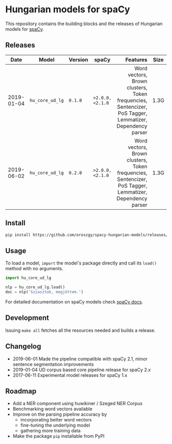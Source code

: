 # Hungarian models for spaCy

This repository contains the building blocks and the releases of Hungarian models for [spaCy](https://spacy.io). 
## Releases

| Date | Model | Version | spaCy | Features | Size | Memory | License | Info |
| --- | --- | --- | --- | ---: | --- | ---: | ---: | --- |
| 2019-01-04 | `hu_core_ud_lg` | `0.1.0` | `>2.0.0,` `<2.1.0` | Word vectors, Brown clusters, Token frequencies, Sentencizer, PoS Tagger, Lemmatizer, Dependency parser | 1.3G | 6G | <a rel="license" href="https://creativecommons.org/licenses/by-nc-sa/4.0/"><img alt="Creative Commons License" style="border-width:0" src="https://i.creativecommons.org/l/by-nc-sa/4.0/88x31.png" /></a> | [![][i]][i-hu_core_ud_lg-0.1.0] [![][dl]][hu_core_ud_lg-0.1.0]
| 2019-06-02 | `hu_core_ud_lg` | `0.2.0` | `>2.0.0,` `<2.1.0` | Word vectors, Brown clusters, Token frequencies, Sentencizer, PoS Tagger, Lemmatizer, Dependency parser | 1.3G | 6G | <a rel="license" href="https://creativecommons.org/licenses/by-nc-sa/4.0/"><img alt="Creative Commons License" style="border-width:0" src="https://i.creativecommons.org/l/by-nc-sa/4.0/88x31.png" /></a> | [![][i]][i-hu_core_ud_lg-0.2.0] [![][dl]][hu_core_ud_lg-0.2.0]

[hu_core_ud_lg-0.1.0]: https://github.com/oroszgy/spacy-hungarian-models/releases/download/hu_core_ud_lg-0.1.0/hu_core_ud_lg-0.1.0-py3-none-any.whl
[i-hu_core_ud_lg-0.1.0]: https://github.com/oroszgy/spacy-hungarian-models/releases/hu_core_ud_lg-0.1.0
[hu_core_ud_lg-0.2.0]: https://github.com/oroszgy/spacy-hungarian-models/releases/download/hu_core_ud_lg-0.2.0/hu_core_ud_lg-0.2.0-py3-none-any.whl
[i-hu_core_ud_lg-0.2.0]: https://github.com/oroszgy/spacy-hungarian-models/releases/hu_core_ud_lg-0.2.0


[dl]: http://i.imgur.com/gQvPgr0.png
[i]: http://i.imgur.com/OpLOcKn.png

## Install

```bash
pip install https://github.com/oroszgy/spacy-hungarian-models/releases/download/hu_core_ud_lg-0.2.0/hu_core_ud_lg-0.2.0-py3-none-any.whl  
```

## Usage

To load a model, `import` the model's package directly and
call its `load()` method with no arguments.

```python
import hu_core_ud_lg

nlp = hu_core_ud_lg.load()
doc = nlp('Sziasztok, megjöttem.')
```

For detailed documentation on spaCy models check [spaCy docs](https://spacy.io/usage/processing-pipelines).

## Development

Issuing `make all` fetches all the resources needed and builds a release.

## Changelog

- 2019-06-01 Made the pipeline compatible with spaCy 2.1, minor sentence segmentation improvements
- 2019-01-04 UD corpus based core pipeline release for spaCy 2.x
- 2017-06-11 Experimental model releases for spaCy 1.x

## Roadmap

- Add a NER component using huwikiner / Szeged NER Corpus
- Benchmarking word vectors available
- Improve on the parsing pipeline accuracy by
   - incorporating better word vectors
   - fine-tuning the underlying model
   - gathering more training data
- Make the package `pip` installable from PyPI
